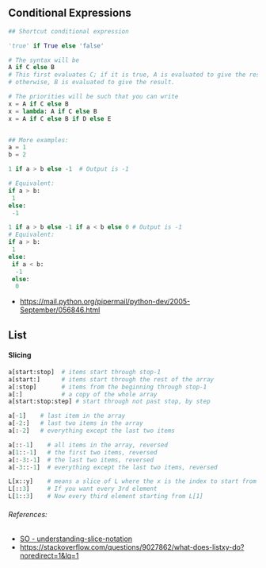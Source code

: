 
## Conditional Expressions
```Python
## Shortcut conditional expression

'true' if True else 'false'

# The syntax will be
A if C else B
# This first evaluates C; if it is true, A is evaluated to give the result, 
# otherwise, B is evaluated to give the result.

# The priorities will be such that you can write
x = A if C else B
x = lambda: A if C else B
x = A if C else B if D else E


## More examples:
a = 1
b = 2

1 if a > b else -1  # Output is -1

# Equivalent:
if a > b:
 1
else:
 -1

1 if a > b else -1 if a < b else 0 # Output is -1
# Equivalent:
if a > b:
 1
else:
 if a < b:
  -1 
 else:
  0

```
- https://mail.python.org/pipermail/python-dev/2005-September/056846.html


## List

#### Slicing
```Python
a[start:stop]  # items start through stop-1
a[start:]      # items start through the rest of the array
a[:stop]       # items from the beginning through stop-1
a[:]           # a copy of the whole array
a[start:stop:step] # start through not past stop, by step

a[-1]    # last item in the array
a[-2:]   # last two items in the array
a[:-2]   # everything except the last two items

a[::-1]    # all items in the array, reversed
a[1::-1]   # the first two items, reversed
a[:-3:-1]  # the last two items, reversed
a[-3::-1]  # everything except the last two items, reversed

L[x::y]    # means a slice of L where the x is the index to start from and y is the step size
L[::3]     # If you want every 3rd element
L[1::3]    # Now every third element starting from L[1]


```

###### References:
- [SO - understanding-slice-notation](https://stackoverflow.com/questions/509211/understanding-slice-notation/509295#509295)
- https://stackoverflow.com/questions/9027862/what-does-listxy-do?noredirect=1&lq=1
